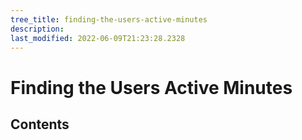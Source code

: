 ```yaml
---
tree_title: finding-the-users-active-minutes
description: 
last_modified: 2022-06-09T21:23:28.2328
---
```


# Finding the Users Active Minutes

## Contents
